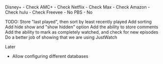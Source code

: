 Disney+ - Check
AMC+ - Check
Netflix - Check
Max - Check
Amazon - Check
hulu - Check
Freevee - No
PBS - No

TODO:
Store "last played", then sort by least recently played
Add sorting 
Add hide show and "show hidden" option
Add the ability to store comments
Add the ability to mark as completely watched, and check for new episodes
Do a better job of showing that we are using JustWatch


Later
* Allow configuring different databases


  